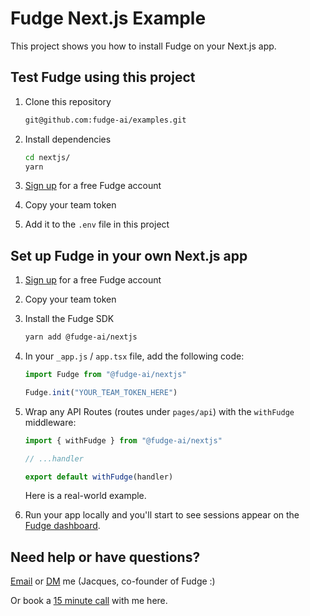 # Fudge Next.js Example

This project shows you how to install Fudge on your Next.js app.

## Test Fudge using this project

1. Clone this repository

    ```bash
    git@github.com:fudge-ai/examples.git
    ```

1. Install dependencies

    ```bash
    cd nextjs/
    yarn
    ```

1. [Sign up](https://app.fudge.ai/login) for a free Fudge account

1. Copy your team token

1. Add it to the `.env` file in this project

## Set up Fudge in your own Next.js app

1. [Sign up](https://app.fudge.ai/login) for a free Fudge account

1. Copy your team token

1. Install the Fudge SDK

    ```bash
    yarn add @fudge-ai/nextjs
    ```

1. In your `_app.js` / `app.tsx` file, add the following code:

    ```js
    import Fudge from "@fudge-ai/nextjs"

    Fudge.init("YOUR_TEAM_TOKEN_HERE")
    ```

1. Wrap any API Routes (routes under `pages/api`) with the `withFudge` middleware:

    ```js
    import { withFudge } from "@fudge-ai/nextjs"

    // ...handler

    export default withFudge(handler)
    ```

    Here is a real-world example.

1. Run your app locally and you'll start to see sessions appear on the [Fudge dashboard](https://app.fudge.ai).

## Need help or have questions?

[Email](mailto:jacques@fudge.ai) or [DM](https://twitter.com/jacques_codes) me (Jacques, co-founder of Fudge :)

Or book a [15 minute call](https://meetings.hubspot.com/jacques-blom) with me here.
